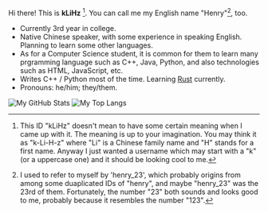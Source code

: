 
Hi there! This is **kLiHz** [^1]. You can call me my English name "Henry"[^2], too.

- Currently 3rd year in college.
- Native Chinese speaker, with some experience in speaking English. Planning to learn some other languages.
- As for a Computer Science student, it is common for them to learn many prgramming language such as C++, Java, Python, and also technologies such as HTML, JavaScript, etc.
- Writes C++ / Python most of the time. Learning [Rust](https://www.rust-lang.org/) currently.
- Pronouns: he/him; they/them.

![My GitHub Stats](https://github-readme-stats.vercel.app/api?username=kLiHz&theme=vue-dark&show_icons=true)
![My Top Langs](https://github-readme-stats.vercel.app/api/top-langs/?username=kLiHz&theme=vue-dark&langs_count=3)

[^1]: This ID "kLiHz" doesn't mean to have some certain meaning when I came up with it. The meaning is up to your imagination.
You may think it as "k-Li-H-z" where "Li" is a Chinese family name and "H" stands for a first name.
Anyway I just wanted a username which may start with a "k" (or a uppercase one) and it should be looking cool to me.

[^2]: I used to refer to myself by 'henry_23', which probably origins from among some duaplicated IDs of "henry",
and maybe "henry_23" was the 23rd of them.
Fortunately, the number "23" both sounds and looks good to me, probably because it resembles the number "123".

